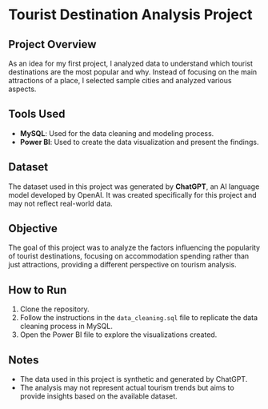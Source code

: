 # Tourist Destination Analysis Project

## Project Overview

As an idea for my first project, I analyzed data to understand which tourist destinations are the most popular and why. Instead of focusing on the main attractions of a place, I selected sample cities and analyzed various aspects.

## Tools Used

- **MySQL**: Used for the data cleaning and modeling process.
- **Power BI**: Used to create the data visualization and present the findings.

## Dataset

The dataset used in this project was generated by **ChatGPT**, an AI language model developed by OpenAI. It was created specifically for this project and may not reflect real-world data.

## Objective

The goal of this project was to analyze the factors influencing the popularity of tourist destinations, focusing on accommodation spending rather than just attractions, providing a different perspective on tourism analysis.

## How to Run

1. Clone the repository.
2. Follow the instructions in the `data_cleaning.sql` file to replicate the data cleaning process in MySQL.
3. Open the Power BI file to explore the visualizations created.

## Notes

- The data used in this project is synthetic and generated by ChatGPT.
- The analysis may not represent actual tourism trends but aims to provide insights based on the available dataset.

